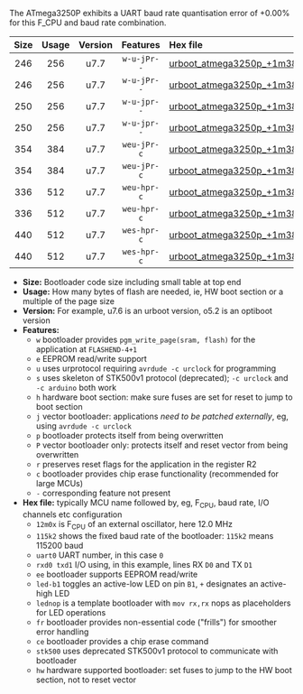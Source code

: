 The ATmega3250P exhibits a UART baud rate quantisation error of +0.00% for this F_CPU and baud rate combination.

|Size|Usage|Version|Features|Hex file|
|:-:|:-:|:-:|:-:|:--|
|246|256|u7.7|`w-u-jPr--`|[urboot_atmega3250p_+1m3824x_+++7k2_uart0_rxe0_txe1_led+b7.hex](https://raw.githubusercontent.com/stefanrueger/urboot.hex/main/mcus/atmega3250p/external_oscillator/fcpu_+1m3824x/br_+++7k2/urboot_atmega3250p_+1m3824x_+++7k2_uart0_rxe0_txe1_led+b7.hex)|
|246|256|u7.7|`w-u-jPr--`|[urboot_atmega3250p_+1m3824x_+++7k2_uart0_rxe0_txe1_lednop.hex](https://raw.githubusercontent.com/stefanrueger/urboot.hex/main/mcus/atmega3250p/external_oscillator/fcpu_+1m3824x/br_+++7k2/urboot_atmega3250p_+1m3824x_+++7k2_uart0_rxe0_txe1_lednop.hex)|
|250|256|u7.7|`w-u-jpr--`|[urboot_atmega3250p_+1m3824x_+++7k2_uart0_rxe0_txe1_led+b7_fr.hex](https://raw.githubusercontent.com/stefanrueger/urboot.hex/main/mcus/atmega3250p/external_oscillator/fcpu_+1m3824x/br_+++7k2/urboot_atmega3250p_+1m3824x_+++7k2_uart0_rxe0_txe1_led+b7_fr.hex)|
|250|256|u7.7|`w-u-jpr--`|[urboot_atmega3250p_+1m3824x_+++7k2_uart0_rxe0_txe1_lednop_fr.hex](https://raw.githubusercontent.com/stefanrueger/urboot.hex/main/mcus/atmega3250p/external_oscillator/fcpu_+1m3824x/br_+++7k2/urboot_atmega3250p_+1m3824x_+++7k2_uart0_rxe0_txe1_lednop_fr.hex)|
|354|384|u7.7|`weu-jPr-c`|[urboot_atmega3250p_+1m3824x_+++7k2_uart0_rxe0_txe1_ee_led+b7_fr_ce.hex](https://raw.githubusercontent.com/stefanrueger/urboot.hex/main/mcus/atmega3250p/external_oscillator/fcpu_+1m3824x/br_+++7k2/urboot_atmega3250p_+1m3824x_+++7k2_uart0_rxe0_txe1_ee_led+b7_fr_ce.hex)|
|354|384|u7.7|`weu-jPr-c`|[urboot_atmega3250p_+1m3824x_+++7k2_uart0_rxe0_txe1_ee_lednop_fr_ce.hex](https://raw.githubusercontent.com/stefanrueger/urboot.hex/main/mcus/atmega3250p/external_oscillator/fcpu_+1m3824x/br_+++7k2/urboot_atmega3250p_+1m3824x_+++7k2_uart0_rxe0_txe1_ee_lednop_fr_ce.hex)|
|336|512|u7.7|`weu-hpr-c`|[urboot_atmega3250p_+1m3824x_+++7k2_uart0_rxe0_txe1_ee_led+b7_fr_ce_hw.hex](https://raw.githubusercontent.com/stefanrueger/urboot.hex/main/mcus/atmega3250p/external_oscillator/fcpu_+1m3824x/br_+++7k2/urboot_atmega3250p_+1m3824x_+++7k2_uart0_rxe0_txe1_ee_led+b7_fr_ce_hw.hex)|
|336|512|u7.7|`weu-hpr-c`|[urboot_atmega3250p_+1m3824x_+++7k2_uart0_rxe0_txe1_ee_lednop_fr_ce_hw.hex](https://raw.githubusercontent.com/stefanrueger/urboot.hex/main/mcus/atmega3250p/external_oscillator/fcpu_+1m3824x/br_+++7k2/urboot_atmega3250p_+1m3824x_+++7k2_uart0_rxe0_txe1_ee_lednop_fr_ce_hw.hex)|
|440|512|u7.7|`wes-hpr-c`|[urboot_atmega3250p_+1m3824x_+++7k2_uart0_rxe0_txe1_ee_led+b7_fr_ce_stk500_hw.hex](https://raw.githubusercontent.com/stefanrueger/urboot.hex/main/mcus/atmega3250p/external_oscillator/fcpu_+1m3824x/br_+++7k2/urboot_atmega3250p_+1m3824x_+++7k2_uart0_rxe0_txe1_ee_led+b7_fr_ce_stk500_hw.hex)|
|440|512|u7.7|`wes-hpr-c`|[urboot_atmega3250p_+1m3824x_+++7k2_uart0_rxe0_txe1_ee_lednop_fr_ce_stk500_hw.hex](https://raw.githubusercontent.com/stefanrueger/urboot.hex/main/mcus/atmega3250p/external_oscillator/fcpu_+1m3824x/br_+++7k2/urboot_atmega3250p_+1m3824x_+++7k2_uart0_rxe0_txe1_ee_lednop_fr_ce_stk500_hw.hex)|

- **Size:** Bootloader code size including small table at top end
- **Usage:** How many bytes of flash are needed, ie, HW boot section or a multiple of the page size
- **Version:** For example, u7.6 is an urboot version, o5.2 is an optiboot version
- **Features:**
  + `w` bootloader provides `pgm_write_page(sram, flash)` for the application at `FLASHEND-4+1`
  + `e` EEPROM read/write support
  + `u` uses urprotocol requiring `avrdude -c urclock` for programming
  + `s` uses skeleton of STK500v1 protocol (deprecated); `-c urclock` and `-c arduino` both work
  + `h` hardware boot section: make sure fuses are set for reset to jump to boot section
  + `j` vector bootloader: applications *need to be patched externally*, eg, using `avrdude -c urclock`
  + `p` bootloader protects itself from being overwritten
  + `P` vector bootloader only: protects itself and reset vector from being overwritten
  + `r` preserves reset flags for the application in the register R2
  + `c` bootloader provides chip erase functionality (recommended for large MCUs)
  + `-` corresponding feature not present
- **Hex file:** typically MCU name followed by, eg, F<sub>CPU</sub>, baud rate, I/O channels etc configuration
  + `12m0x` is F<sub>CPU</sub> of an external oscillator, here 12.0 MHz
  + `115k2` shows the fixed baud rate of the bootloader: `115k2` means 115200 baud
  + `uart0` UART number, in this case `0`
  + `rxd0 txd1` I/O using, in this example, lines RX `D0` and TX `D1`
  + `ee` bootloader supports EEPROM read/write
  + `led-b1` toggles an active-low LED on pin `B1`, `+` designates an active-high LED
  + `lednop` is a template bootloader with `mov rx,rx` nops as placeholders for LED operations
  + `fr` bootloader provides non-essential code ("frills") for smoother error handling
  + `ce` bootloader provides a chip erase command
  + `stk500` uses deprecated STK500v1 protocol to communicate with bootloader
  + `hw` hardware supported bootloader: set fuses to jump to the HW boot section, not to reset vector

